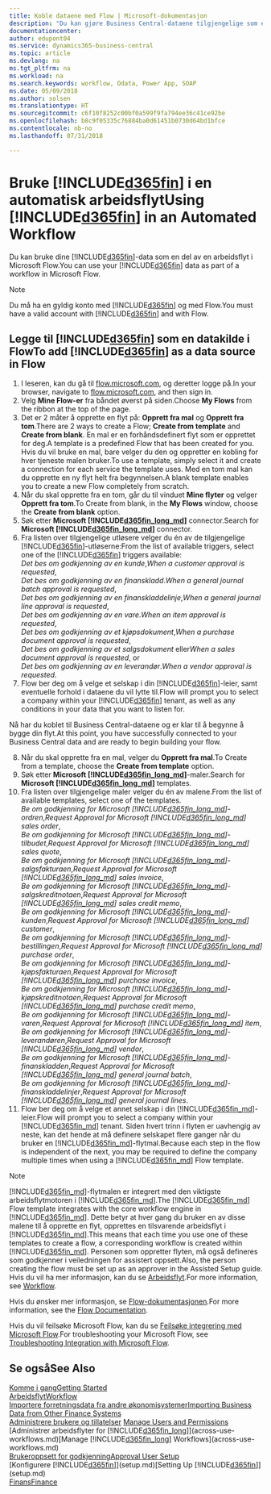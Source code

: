 ```yaml
---
title: Koble dataene med Flow | Microsoft-dokumentasjon
description: "Du kan gjøre Business Central-dataene tilgjengelige som en datakilde og angi en OData-URL-adresse til webtjenestene dine for å utvikle automatisk arbeidsflyt."
documentationcenter: 
author: edupont04
ms.service: dynamics365-business-central
ms.topic: article
ms.devlang: na
ms.tgt_pltfrm: na
ms.workload: na
ms.search.keywords: workflow, Odata, Power App, SOAP
ms.date: 05/09/2018
ms.author: solsen
ms.translationtype: HT
ms.sourcegitcommit: c6f10f8252c00bf0a599f9fa794ee36c41ce92be
ms.openlocfilehash: b8c9f05335c76884ba0d61451b0730d64bd1bfce
ms.contentlocale: nb-no
ms.lasthandoff: 07/31/2018

---
```

# <a name="using-included365finincludesd365finmdmd-in-an-automated-workflow"></a><span data-ttu-id="374dd-103">Bruke [!INCLUDE[d365fin](includes/d365fin_md.md)] i en automatisk arbeidsflyt</span><span class="sxs-lookup"><span data-stu-id="374dd-103">Using [!INCLUDE[d365fin](includes/d365fin_md.md)] in an Automated Workflow</span></span>
<span data-ttu-id="374dd-104">Du kan bruke dine [!INCLUDE[d365fin](includes/d365fin_md.md)]-data som en del av en arbeidsflyt i Microsoft Flow.</span><span class="sxs-lookup"><span data-stu-id="374dd-104">You can use your [!INCLUDE[d365fin](includes/d365fin_md.md)] data as part of a workflow in Microsoft Flow.</span></span>  

> [!NOTE]  
>   <span data-ttu-id="374dd-105">Du må ha en gyldig konto med [!INCLUDE[d365fin](includes/d365fin_md.md)] og med Flow.</span><span class="sxs-lookup"><span data-stu-id="374dd-105">You must have a valid account with [!INCLUDE[d365fin](includes/d365fin_md.md)] and with Flow.</span></span>  

## <a name="to-add-included365finincludesd365finmdmd-as-a-data-source-in-flow"></a><span data-ttu-id="374dd-106">Legge til [!INCLUDE[d365fin](includes/d365fin_md.md)] som en datakilde i Flow</span><span class="sxs-lookup"><span data-stu-id="374dd-106">To add [!INCLUDE[d365fin](includes/d365fin_md.md)] as a data source in Flow</span></span>
1. <span data-ttu-id="374dd-107">I leseren, kan du gå til [flow.microsoft.com](https://flow.microsoft.com/en-us/), og deretter logge på.</span><span class="sxs-lookup"><span data-stu-id="374dd-107">In your browser, navigate to [flow.microsoft.com](https://flow.microsoft.com/en-us/), and then sign in.</span></span>
2. <span data-ttu-id="374dd-108">Velg **Mine Flow-er** fra båndet øverst på siden.</span><span class="sxs-lookup"><span data-stu-id="374dd-108">Choose **My Flows** from the ribbon at the top of the page.</span></span>
3. <span data-ttu-id="374dd-109">Det er 2 måter å opprette en flyt på: **Opprett fra mal** og **Opprett fra tom**.</span><span class="sxs-lookup"><span data-stu-id="374dd-109">There are 2 ways to create a Flow; **Create from template** and **Create from blank**.</span></span> <span data-ttu-id="374dd-110">En mal er en forhåndsdefinert flyt som er opprettet for deg.</span><span class="sxs-lookup"><span data-stu-id="374dd-110">A template is a predefined Flow that has been created for you.</span></span>  <span data-ttu-id="374dd-111">Hvis du vil bruke en mal, bare velger du den og oppretter en kobling for hver tjeneste malen bruker.</span><span class="sxs-lookup"><span data-stu-id="374dd-111">To use a template, simply select it and create a connection for each service the template uses.</span></span> <span data-ttu-id="374dd-112">Med en tom mal kan du opprette en ny flyt helt fra begynnelsen.</span><span class="sxs-lookup"><span data-stu-id="374dd-112">A blank template enables you to create a new Flow completely from scratch.</span></span>
4. <span data-ttu-id="374dd-113">Når du skal opprette fra en tom, går du til vinduet **Mine flyter** og velger **Opprett fra tom**.</span><span class="sxs-lookup"><span data-stu-id="374dd-113">To Create from blank, in the **My Flows** window, choose the **Create from blank** option.</span></span>
5. <span data-ttu-id="374dd-114">Søk etter **Microsoft [!INCLUDE[d365fin_long_md](includes/d365fin_long_md.md)]** connector.</span><span class="sxs-lookup"><span data-stu-id="374dd-114">Search for **Microsoft [!INCLUDE[d365fin_long_md](includes/d365fin_long_md.md)]** connector.</span></span>
6. <span data-ttu-id="374dd-115">Fra listen over tilgjengelige utløsere velger du én av de tilgjengelige [!INCLUDE[d365fin](includes/d365fin_md.md)]-utløserne:</span><span class="sxs-lookup"><span data-stu-id="374dd-115">From the list of available triggers, select one of the [!INCLUDE[d365fin](includes/d365fin_md.md)] triggers available:</span></span>  
    <span data-ttu-id="374dd-116">*Det bes om godkjenning av en kunde*,</span><span class="sxs-lookup"><span data-stu-id="374dd-116">*When a customer approval is requested*,</span></span>  
    <span data-ttu-id="374dd-117">*Det bes om godkjenning av en finanskladd*.</span><span class="sxs-lookup"><span data-stu-id="374dd-117">*When a general journal batch approval is requested*,</span></span>  
    <span data-ttu-id="374dd-118">*Det bes om godkjenning av en finanskladdelinje*,</span><span class="sxs-lookup"><span data-stu-id="374dd-118">*When a general journal line approval is requested*,</span></span>  
    <span data-ttu-id="374dd-119">*Det bes om godkjenning av en vare*.</span><span class="sxs-lookup"><span data-stu-id="374dd-119">*When an item approval is requested*,</span></span>  
    <span data-ttu-id="374dd-120">*Det bes om godkjenning av et kjøpsdokument*,</span><span class="sxs-lookup"><span data-stu-id="374dd-120">*When a purchase document approval is requested*,</span></span>  
    <span data-ttu-id="374dd-121">*Det bes om godkjenning av et salgsdokument* eller</span><span class="sxs-lookup"><span data-stu-id="374dd-121">*When a sales document approval is requested*, or</span></span>  
    <span data-ttu-id="374dd-122">*Det bes om godkjenning av en leverandør*.</span><span class="sxs-lookup"><span data-stu-id="374dd-122">*When a vendor approval is requested*.</span></span>
7. <span data-ttu-id="374dd-123">Flow ber deg om å velge et selskap i din [!INCLUDE[d365fin](includes/d365fin_md.md)]-leier, samt eventuelle forhold i dataene du vil lytte til.</span><span class="sxs-lookup"><span data-stu-id="374dd-123">Flow will prompt you to select a company within your [!INCLUDE[d365fin](includes/d365fin_md.md)] tenant, as well as any conditions in your data that you want to listen for.</span></span>

<span data-ttu-id="374dd-124">Nå har du koblet til Business Central-dataene og er klar til å begynne å bygge din flyt.</span><span class="sxs-lookup"><span data-stu-id="374dd-124">At this point, you have successfully connected to your Business Central data and are ready to begin building your flow.</span></span>

8. <span data-ttu-id="374dd-125">Når du skal opprette fra en mal, velger du **Opprett fra mal**.</span><span class="sxs-lookup"><span data-stu-id="374dd-125">To Create from a template, choose the **Create from template** option.</span></span>
9. <span data-ttu-id="374dd-126">Søk etter **Microsoft [!INCLUDE[d365fin_long_md](includes/d365fin_long_md.md)]**-maler.</span><span class="sxs-lookup"><span data-stu-id="374dd-126">Search for **Microsoft [!INCLUDE[d365fin_long_md](includes/d365fin_long_md.md)]** templates.</span></span>
10. <span data-ttu-id="374dd-127">Fra listen over tilgjengelige maler velger du én av malene.</span><span class="sxs-lookup"><span data-stu-id="374dd-127">From the list of available templates, select one of the templates.</span></span>  
    <span data-ttu-id="374dd-128">*Be om godkjenning for Microsoft [!INCLUDE[d365fin_long_md](includes/d365fin_long_md.md)]-ordren*,</span><span class="sxs-lookup"><span data-stu-id="374dd-128">*Request Approval for Microsoft [!INCLUDE[d365fin_long_md](includes/d365fin_long_md.md)] sales order*,</span></span>  
    <span data-ttu-id="374dd-129">*Be om godkjenning for Microsoft [!INCLUDE[d365fin_long_md](includes/d365fin_long_md.md)]-tilbudet*,</span><span class="sxs-lookup"><span data-stu-id="374dd-129">*Request Approval for Microsoft [!INCLUDE[d365fin_long_md](includes/d365fin_long_md.md)] sales quote*,</span></span>  
    <span data-ttu-id="374dd-130">*Be om godkjenning for Microsoft [!INCLUDE[d365fin_long_md](includes/d365fin_long_md.md)]-salgsfakturaen*,</span><span class="sxs-lookup"><span data-stu-id="374dd-130">*Request Approval for Microsoft [!INCLUDE[d365fin_long_md](includes/d365fin_long_md.md)] sales invoice*,</span></span>  
    <span data-ttu-id="374dd-131">*Be om godkjenning for Microsoft [!INCLUDE[d365fin_long_md](includes/d365fin_long_md.md)]-salgskreditnotaen*,</span><span class="sxs-lookup"><span data-stu-id="374dd-131">*Request Approval for Microsoft [!INCLUDE[d365fin_long_md](includes/d365fin_long_md.md)] sales credit memo*,</span></span>  
    <span data-ttu-id="374dd-132">*Be om godkjenning for Microsoft [!INCLUDE[d365fin_long_md](includes/d365fin_long_md.md)]-kunden*,</span><span class="sxs-lookup"><span data-stu-id="374dd-132">*Request Approval for Microsoft [!INCLUDE[d365fin_long_md](includes/d365fin_long_md.md)] customer*,</span></span>  
    <span data-ttu-id="374dd-133">*Be om godkjenning for Microsoft [!INCLUDE[d365fin_long_md](includes/d365fin_long_md.md)]-bestillingen*,</span><span class="sxs-lookup"><span data-stu-id="374dd-133">*Request Approval for Microsoft [!INCLUDE[d365fin_long_md](includes/d365fin_long_md.md)] purchase order*,</span></span>  
    <span data-ttu-id="374dd-134">*Be om godkjenning for Microsoft [!INCLUDE[d365fin_long_md](includes/d365fin_long_md.md)]-kjøpsfakturaen*,</span><span class="sxs-lookup"><span data-stu-id="374dd-134">*Request Approval for Microsoft [!INCLUDE[d365fin_long_md](includes/d365fin_long_md.md)] purchase invoice*,</span></span>  
    <span data-ttu-id="374dd-135">*Be om godkjenning for Microsoft [!INCLUDE[d365fin_long_md](includes/d365fin_long_md.md)]-kjøpskreditnotaen*,</span><span class="sxs-lookup"><span data-stu-id="374dd-135">*Request Approval for Microsoft [!INCLUDE[d365fin_long_md](includes/d365fin_long_md.md)] purchase credit memo*,</span></span>  
    <span data-ttu-id="374dd-136">*Be om godkjenning for Microsoft [!INCLUDE[d365fin_long_md](includes/d365fin_long_md.md)]-varen*,</span><span class="sxs-lookup"><span data-stu-id="374dd-136">*Request Approval for Microsoft [!INCLUDE[d365fin_long_md](includes/d365fin_long_md.md)] item*,</span></span>  
    <span data-ttu-id="374dd-137">*Be om godkjenning for Microsoft [!INCLUDE[d365fin_long_md](includes/d365fin_long_md.md)]-leverandøren*,</span><span class="sxs-lookup"><span data-stu-id="374dd-137">*Request Approval for Microsoft [!INCLUDE[d365fin_long_md](includes/d365fin_long_md.md)] vendor*,</span></span>  
    <span data-ttu-id="374dd-138">*Be om godkjenning for Microsoft [!INCLUDE[d365fin_long_md](includes/d365fin_long_md.md)]-finanskladden*,</span><span class="sxs-lookup"><span data-stu-id="374dd-138">*Request Approval for Microsoft [!INCLUDE[d365fin_long_md](includes/d365fin_long_md.md)] general journal batch*,</span></span>  
    <span data-ttu-id="374dd-139">*Be om godkjenning for Microsoft [!INCLUDE[d365fin_long_md](includes/d365fin_long_md.md)]-finanskladdelinjer*,</span><span class="sxs-lookup"><span data-stu-id="374dd-139">*Request Approval for Microsoft [!INCLUDE[d365fin_long_md](includes/d365fin_long_md.md)] general journal lines*.</span></span>  
11. <span data-ttu-id="374dd-140">Flow ber deg om å velge et annet selskap i din [!INCLUDE[d365fin_md](includes/d365fin_md.md)]-leier.</span><span class="sxs-lookup"><span data-stu-id="374dd-140">Flow will prompt you to select a company within your [!INCLUDE[d365fin_md](includes/d365fin_md.md)] tenant.</span></span> <span data-ttu-id="374dd-141">Siden hvert trinn i flyten er uavhengig av neste, kan det hende at må definere selskapet flere ganger når du bruker en [!INCLUDE[d365fin_md](includes/d365fin_md.md)]-flytmal.</span><span class="sxs-lookup"><span data-stu-id="374dd-141">Because each step in the flow is independent of the next, you may be required to define the company multiple times when using a [!INCLUDE[d365fin_md](includes/d365fin_md.md)] Flow template.</span></span>

> [!NOTE]  
> <span data-ttu-id="374dd-142">[!INCLUDE[d365fin_md](includes/d365fin_md.md)]-flytmalen er integrert med den viktigste arbeidsflytmotoren i [!INCLUDE[d365fin_md](includes/d365fin_md.md)].</span><span class="sxs-lookup"><span data-stu-id="374dd-142">The [!INCLUDE[d365fin_md](includes/d365fin_md.md)] Flow template integrates with the core workflow engine in [!INCLUDE[d365fin_md](includes/d365fin_md.md)].</span></span> <span data-ttu-id="374dd-143">Dette betyr at hver gang du bruker en av disse malene til å opprette en flyt, opprettes en tilsvarende arbeidsflyt i [!INCLUDE[d365fin_md](includes/d365fin_md.md)].</span><span class="sxs-lookup"><span data-stu-id="374dd-143">This means that each time you use one of these templates to create a flow, a corresponding workflow is created within [!INCLUDE[d365fin_md](includes/d365fin_md.md)].</span></span> <span data-ttu-id="374dd-144">Personen som oppretter flyten, må også defineres som godkjenner i veiledningen for assistert oppsett.</span><span class="sxs-lookup"><span data-stu-id="374dd-144">Also, the person creating the flow must be set up as an approver in the Assisted Setup guide.</span></span> <span data-ttu-id="374dd-145">Hvis du vil ha mer informasjon, kan du se [Arbeidsflyt](across-workflow.md).</span><span class="sxs-lookup"><span data-stu-id="374dd-145">For more information, see [Workflow](across-workflow.md).</span></span>

<span data-ttu-id="374dd-146">Hvis du ønsker mer informasjon, se [Flow-dokumentasjonen](https://docs.microsoft.com/en-us/flow/getting-started).</span><span class="sxs-lookup"><span data-stu-id="374dd-146">For more information, see the [Flow Documentation](https://docs.microsoft.com/en-us/flow/getting-started).</span></span>

<span data-ttu-id="374dd-147">Hvis du vil feilsøke Microsoft Flow, kan du se [Feilsøke integrering med Microsoft Flow](across-troubleshooting-how-use-financials-data-source-flow.md).</span><span class="sxs-lookup"><span data-stu-id="374dd-147">For troubleshooting your Microsoft Flow, see [Troubleshooting Integration with Microsoft Flow](across-troubleshooting-how-use-financials-data-source-flow.md).</span></span>

## <a name="see-also"></a><span data-ttu-id="374dd-148">Se også</span><span class="sxs-lookup"><span data-stu-id="374dd-148">See Also</span></span>
[<span data-ttu-id="374dd-149">Komme i gang</span><span class="sxs-lookup"><span data-stu-id="374dd-149">Getting Started</span></span>](product-get-started.md)  
[<span data-ttu-id="374dd-150">Arbeidsflyt</span><span class="sxs-lookup"><span data-stu-id="374dd-150">Workflow</span></span>](across-workflow.md)  
[<span data-ttu-id="374dd-151">Importere forretningsdata fra andre økonomisystemer</span><span class="sxs-lookup"><span data-stu-id="374dd-151">Importing Business Data from Other Finance Systems</span></span>](across-import-data-configuration-packages.md)  
<span data-ttu-id="374dd-152">[Administrere brukere og tillatelser](ui-how-users-permissions.md) </span><span class="sxs-lookup"><span data-stu-id="374dd-152">[Manage Users and Permissions](ui-how-users-permissions.md) </span></span>  
<span data-ttu-id="374dd-153">[Administrer arbeidsflyter for [!INCLUDE[d365fin_long](includes/d365fin_long_md.md)]](across-use-workflows.md)</span><span class="sxs-lookup"><span data-stu-id="374dd-153">[Manage [!INCLUDE[d365fin_long](includes/d365fin_long_md.md)] Workflows](across-use-workflows.md)</span></span>  
[<span data-ttu-id="374dd-154">Brukeroppsett for godkjenning</span><span class="sxs-lookup"><span data-stu-id="374dd-154">Approval User Setup</span></span>](across-how-to-set-up-approval-users.md)  
<span data-ttu-id="374dd-155">[Konfigurere [!INCLUDE[d365fin](includes/d365fin_md.md)]](setup.md)</span><span class="sxs-lookup"><span data-stu-id="374dd-155">[Setting Up [!INCLUDE[d365fin](includes/d365fin_md.md)]](setup.md)</span></span>  
[<span data-ttu-id="374dd-156">Finans</span><span class="sxs-lookup"><span data-stu-id="374dd-156">Finance</span></span>](finance.md)  

